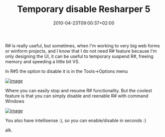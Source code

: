 ﻿---
title: "Temporary disable Resharper 5"
description: ""
date: 2010-04-23T09:00:37+02:00
draft: false
tags: [Resharper]
categories: [Tools and library]
---
R# is really useful, but sometimes, when I'm working to very big web forms or winform projects, and I know that I do not need R# feature because I'm only designing the UI, it can be useful to temporary suspend R#, freeing memory and speeding a little bit VS.

In R#5 the option to disable it is in the Tools-&gt;Options menu

[![image](https://www.codewrecks.com/blog/wp-content/uploads/2010/04/image_thumb19.png "image")](https://www.codewrecks.com/blog/wp-content/uploads/2010/04/image19.png)

Where you can easily stop and resume R# functionality. But the coolest feature is that you can simply disable and reenable R# with command Windows

[![image](https://www.codewrecks.com/blog/wp-content/uploads/2010/04/image_thumb20.png "image")](https://www.codewrecks.com/blog/wp-content/uploads/2010/04/image20.png)

You also have intellisense :), so you can enable/disable in seconds :)

alk.
